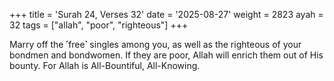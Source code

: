 +++
title = 'Surah 24, Verses 32'
date = '2025-08-27'
weight = 2823
ayah = 32
tags = ["allah", "poor", "righteous"]
+++

Marry off the ˹free˺ singles among you, as well as the righteous of your bondmen and bondwomen. If they are poor, Allah will enrich them out of His bounty. For Allah is All-Bountiful, All-Knowing.